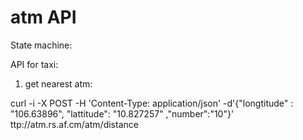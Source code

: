 atm API
=======

State machine:

API for taxi:

1) get nearest atm:

curl -i -X POST -H 'Content-Type: application/json' -d'{"longtitude" : "106.63896", "lattitude": "10.827257" ,"number":"10"}' ttp://atm.rs.af.cm/atm/distance
